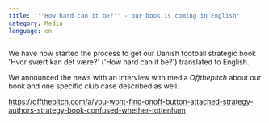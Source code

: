 ```yaml
---
title: '''How hard can it be?'' - our book is coming in English'
category: Media
language: en
---
```

We have now started the process to get our Danish football strategic book 'Hvor svært kan det være?' ('How hard can it be?') translated to English.

We announced the news with an interview with media _Offthepitch_ about our book and one specific club case described as well.

<https://offthepitch.com/a/you-wont-find-onoff-button-attached-strategy-authors-strategy-book-confused-whether-tottenham>
